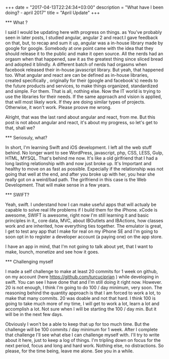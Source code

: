 +++
date = "2017-04-13T22:24:34+03:00"
description = "What have I been doing? - april 2017"
title = "April Update"
+++

*** What ?

I said I would be updating here with progress on things. as You've probably seen in later posts, I studied angular, angular 2 and react.I gave feedback on that, but, to recap and sum it up, angular was a in-house library made by google for google. Somebody at one point came with the idea that they should release it to the public and make it open source. All the nerds had an orgasm when that happened, saw it as the greatest thing since sliced bread and adopted it blindly. A different batch of nerds had orgasms when facebook released their in-house javascript library. But yeah, that happened too. What angular and react are can be defined as in-house libraries, created specifically , originally for their (google and facebook's) needs to the future products and services, to make things organized, standardized and simple. For them. That is all, nothing else. Now the IT world is trying to use the libraries for their needs. If the same approach and vision is applied, that will most likely work. If they are doing similar types of projects. Otherwise, it won't work. Please proove me wrong.

Alright, that was the last rand about angular and react, from me. But this post is not about angular and react, it's about my progress, so let's get to that, shall we?

*** Seriosuly, what?

In short, I'm learning Swift and iOS development. I left all the web stuff behind. No longer want to see WordPress, javascript, php, CSS, LESS, Gulp, HTML, MYSQL. That's behind me now. It's like a old girlfriend that I had a long lasting relationship with and now just broke up. It's Important and healthy to move on as fast as possible. Expecially if the relationship was not going that well at the end, and after you broke up with her, you hear she really got on a weird/bad path. The girlfriend in this case is the Web Development. That will make sense in a few years.

*** SWIFT?

Yeah, swift. I understand how I can make useful apps that will actualy be capable to solve real life problems if I build them for the iPhone. xCode is awesome, SWIFT is awesome, right now I'm still learning it and basic principles in it,, core data, MVC, about IBOutlets and IBActions, how classes work and are inherited, how everything ties together. The emulator is great, I get to test any app that I make for real on my iPhone SE and I'm going to soon opt in to register a developer account (a paying one) on the app store.

I have an app in mind, that I'm not going to talk about yet, that I want to make, lounch, monetize and see how it goes.

*** Challenging myself

I made a self challenge to make at least 20 commits for 1 week on github, on my account (here https://github.com/turcuciprian ) while developing in swift. You can see I have done that and I'm still doing it right now. However. 20 is not enough, I think I'm going to do 100 / day minimum, very soon. The reasoning behind the quantity approach is that I am forced to work a lot, to make that many commits. 20 was doable and not that hard. I think 100 is going to take much more of my time, I will get to work a lot, learn a lot and accomplish a lot. Not sure when I will be starting the 100 / day min. But it will be in the next few days.

Obviously I won't be a able to keep that up for too much time. But the challenge will be 100 commits / day minimum for 1 week. After I complete that challenge I'll see what else I can challenge myself with. I'll try to write about it here, just to keep a log of things. I'm tripling down on focus for the next period, focus and long and hard work. Nothing else, no distractions. So please, for the time being, leave me alone. See you in a while.
